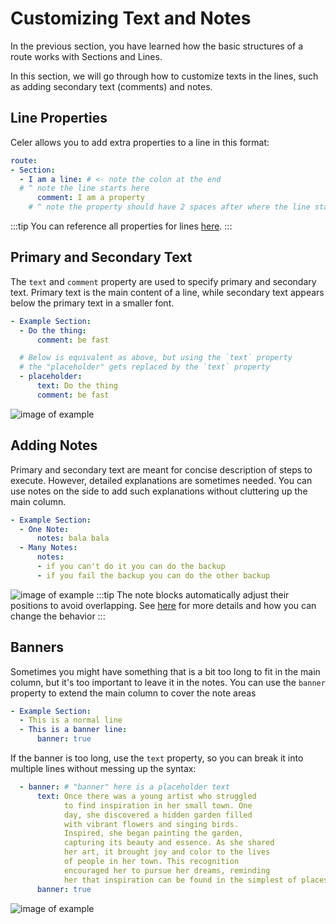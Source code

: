 # Customizing Text and Notes
In the previous section, you have learned how the basic structures of a route works with Sections and Lines.

In this section, we will go through how to customize texts in the lines, such as adding secondary text (comments) and notes.

## Line Properties
Celer allows you to add extra properties to a line in this format:
```yaml
route:
- Section:
  - I am a line: # <- note the colon at the end
  # ^ note the line starts here
      comment: I am a property
    # ^ note the property should have 2 spaces after where the line starts
```
:::tip
You can reference all properties for lines [here](./property-reference.md).
:::

## Primary and Secondary Text
The `text` and `comment` property are used to specify primary and secondary text.
Primary text is the main content of a line, while secondary text appears below the primary text
in a smaller font.
```yaml
- Example Section:
  - Do the thing:
      comment: be fast

  # Below is equivalent as above, but using the `text` property
  # the "placeholder" gets replaced by the `text` property
  - placeholder:
      text: Do the thing
      comment: be fast
```
![image of example](https://cdn.discordapp.com/attachments/951389021114871819/1174487919004766228/image.png?ex=6567c61c&is=6555511c&hm=1bbc08280e7609f8ca2d0d942bd60d67256b0530954dc15c00e3a13c6fa12ac1&)

## Adding Notes
Primary and secondary text are meant for concise description of steps to execute.
However, detailed explanations are sometimes needed. You can use notes on the side
to add such explanations without cluttering up the main column.

```yaml
- Example Section:
  - One Note:
      notes: bala bala
  - Many Notes:
      notes:
      - if you can't do it you can do the backup
      - if you fail the backup you can do the other backup
```
![image of example](https://cdn.discordapp.com/attachments/951389021114871819/1174488604505034822/image.png?ex=6567c6c0&is=655551c0&hm=d584cd5bb6a5fafbf1546361b4cd05169ecffd6e53e59584dfa88f4ca8ab569b&)
:::tip
The note blocks automatically adjust their positions to avoid overlapping. See [here](/doc#note-positions) for more
details and how you can change the behavior
:::

## Banners
Sometimes you might have something that is a bit too long to fit in the main column, but
it's too important to leave it in the notes. You can use the `banner` property to extend
the main column to cover the note areas
```yaml
- Example Section:
  - This is a normal line
  - This is a banner line:
      banner: true
```
If the banner is too long, use the `text` property, so you can break it
into multiple lines without messing up the syntax:
```yaml
  - banner: # "banner" here is a placeholder text
      text: Once there was a young artist who struggled
            to find inspiration in her small town. One 
            day, she discovered a hidden garden filled 
            with vibrant flowers and singing birds.
            Inspired, she began painting the garden, 
            capturing its beauty and essence. As she shared 
            her art, it brought joy and color to the lives
            of people in her town. This recognition
            encouraged her to pursue her dreams, reminding
            her that inspiration can be found in the simplest of places.
      banner: true
```
![image of example](https://cdn.discordapp.com/attachments/951389021114871819/1174493787196756038/image.png?ex=6567cb93&is=65555693&hm=f1ca333826bacffe7a823b77086618208e451ca19242bca4ccf025c4abdbe47e&)
